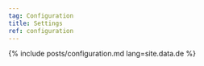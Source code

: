 ```yaml
---
tag: Configuration
title: Settings
ref: configuration
---
```


{% include posts/configuration.md lang=site.data.de %}

